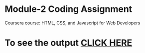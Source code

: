 

# Module-2 Coding Assignment

Coursera course: HTML, CSS, and Javascript for Web Developers

# To see the output [CLICK HERE](https://daouimaryem.github.io/module2assignement.github/)
